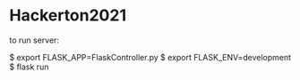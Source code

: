 # Hackerton2021


to run server: 

$ export FLASK_APP=FlaskController.py
$ export FLASK_ENV=development
$ flask run
